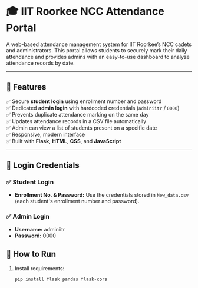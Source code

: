 # 🎓 IIT Roorkee NCC Attendance Portal

A web-based attendance management system for IIT Roorkee’s NCC cadets and administrators. This portal allows students to securely mark their daily attendance and provides admins with an easy-to-use dashboard to analyze attendance records by date.

---

## 🚀 Features

✅ Secure **student login** using enrollment number and password  
✅ Dedicated **admin login** with hardcoded credentials (`adminiitr` / `0000`)  
✅ Prevents duplicate attendance marking on the same day  
✅ Updates attendance records in a CSV file automatically  
✅ Admin can view a list of students present on a specific date  
✅ Responsive, modern interface  
✅ Built with **Flask**, **HTML**, **CSS**, and **JavaScript**

---


## 🔑 Login Credentials

### ✅ Student Login
- **Enrollment No. & Password:** Use the credentials stored in `New_data.csv` (each student's enrollment number and password).

### ✅ Admin Login
- **Username:** adminiitr  
- **Password:** 0000

## 🚀 How to Run
1. Install requirements:
   ```bash
   pip install flask pandas flask-cors
